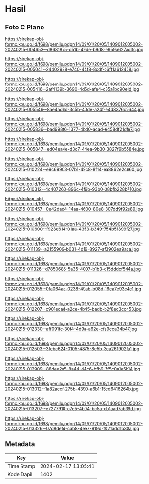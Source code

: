# Hasil

## Foto C Plano

https://sirekap-obj-formc.kpu.go.id/f698/pemilu/pdpr/14/09/01/20/05/1409012005002-20240215-004653--d8681875-d51b-49de-b9d8-e959a627ad3c.jpg

https://sirekap-obj-formc.kpu.go.id/f698/pemilu/pdpr/14/09/01/20/05/1409012005002-20240215-005041--24402988-e740-44f8-8cdf-c6ff1a612458.jpg

https://sirekap-obj-formc.kpu.go.id/f698/pemilu/pdpr/14/09/01/20/05/1409012005002-20240215-005416--2af4139b-3690-4d5d-afe4-c35a1bc90e1d.jpg

https://sirekap-obj-formc.kpu.go.id/f698/pemilu/pdpr/14/09/01/20/05/1409012005002-20240215-005546--8ae4ad6d-3c5b-40de-a24f-e4d8376c2644.jpg

https://sirekap-obj-formc.kpu.go.id/f698/pemilu/pdpr/14/09/01/20/05/1409012005002-20240215-005836--bad998f6-1377-4bd0-acad-6458df21dfe7.jpg

https://sirekap-obj-formc.kpu.go.id/f698/pemilu/pdpr/14/09/01/20/05/1409012005002-20240215-005847--ed04ea4e-d3c7-44ea-9b30-3827f9b5584e.jpg

https://sirekap-obj-formc.kpu.go.id/f698/pemilu/pdpr/14/09/01/20/05/1409012005002-20240215-010224--e9c69903-07b1-49c8-8f14-ea8862e2c660.jpg

https://sirekap-obj-formc.kpu.go.id/f698/pemilu/pdpr/14/09/01/20/05/1409012005002-20240215-010312--4c407260-896c-4f9b-93b0-38bfb228b710.jpg

https://sirekap-obj-formc.kpu.go.id/f698/pemilu/pdpr/14/09/01/20/05/1409012005002-20240215-010457--0e42dad4-14aa-4600-80e8-307dd9f92e89.jpg

https://sirekap-obj-formc.kpu.go.id/f698/pemilu/pdpr/14/09/01/20/05/1409012005002-20240215-010600--f923e614-01aa-4353-b349-754b5f399f27.jpg

https://sirekap-obj-formc.kpu.go.id/f698/pemilu/pdpr/14/09/01/20/05/1409012005002-20240215-011139--a2155909-b031-4d19-8927-af3902ea9aca.jpg

https://sirekap-obj-formc.kpu.go.id/f698/pemilu/pdpr/14/09/01/20/05/1409012005002-20240215-011326--d7850685-5a35-4007-b1b3-d15dddcf544a.jpg

https://sirekap-obj-formc.kpu.go.id/f698/pemilu/pdpr/14/09/01/20/05/1409012005002-20240215-012055--0fa064ae-0238-49ab-b08d-16ca7e93c4c1.jpg

https://sirekap-obj-formc.kpu.go.id/f698/pemilu/pdpr/14/09/01/20/05/1409012005002-20240215-012207--c901ecad-a2ce-4b45-badb-b2f8ec3cc453.jpg

https://sirekap-obj-formc.kpu.go.id/f698/pemilu/pdpr/14/09/01/20/05/1409012005002-20240215-012330--aff091fc-30f4-4d9a-a62e-cfa9cca34b47.jpg

https://sirekap-obj-formc.kpu.go.id/f698/pemilu/pdpr/14/09/01/20/05/1409012005002-20240215-012503--3febc624-0105-4875-8e5b-3ca261902fa1.jpg

https://sirekap-obj-formc.kpu.go.id/f698/pemilu/pdpr/14/09/01/20/05/1409012005002-20240215-012909--88dee2a5-8a44-44c6-bfb9-7f5c0a1e5b14.jpg

https://sirekap-obj-formc.kpu.go.id/f698/pemilu/pdpr/14/09/01/20/05/1409012005002-20240215-013012--1a82accf-275b-4390-a6b1-15cd6416264b.jpg

https://sirekap-obj-formc.kpu.go.id/f698/pemilu/pdpr/14/09/01/20/05/1409012005002-20240215-013207--e7277910-c7e5-4b04-bc5a-db1aad7ab39d.jpg

https://sirekap-obj-formc.kpu.go.id/f698/pemilu/pdpr/14/09/01/20/05/1409012005002-20240215-013326--07d8defd-cab8-4ee7-919d-f021add1b30a.jpg


## Metadata

| Key        | Value               |
| ---------- | ------------------- |
| Time Stamp | 2024-02-17 13:05:41 |
| Kode Dapil | 1402                |



